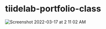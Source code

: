 # tiidelab-portfolio-class

![Screenshot 2022-03-17 at 2 11 02 AM](https://user-images.githubusercontent.com/58919619/158716907-d9987741-848a-4927-9a80-8a63746e111f.png)
